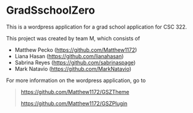 # GradSschoolZero

This is a wordpress application for a grad school application for CSC 322.

This project was created by team M, which consists of
- Matthew Pecko (https://github.com/Matthew1172)
- Liana Hasan (https://github.com/lianahasan)
- Sabrina Reyes (https://github.com/sabrinaspage)
- Mark Natavio (https://github.com/MarkNatavio)

For more information on the wordpress application, go to 
> https://github.com/Matthew1172/GSZTheme
> 
> https://github.com/Matthew1172/GSZPlugin
